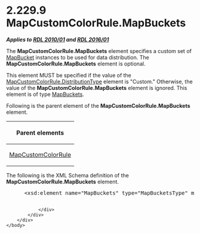 <html dir="LTR" xmlns:mshelp="http://msdn.microsoft.com/mshelp" xmlns:ddue="http://ddue.schemas.microsoft.com/authoring/2003/5" xmlns:xlink="http://www.w3.org/1999/xlink" xmlns:tool="http://www.microsoft.com/tooltip">
    <head>
        <meta http-equiv="Content-Type" content="text/html; CHARSET=utf-8"></meta>
        <meta name="save" content="history"></meta>
        <title>2.229.9 MapCustomColorRule.MapBuckets</title>
        <xml>
            <mshelp:toctitle title="2.229.9 MapCustomColorRule.MapBuckets"></mshelp:toctitle>
            <mshelp:rltitle title="[MS-RDL]: MapCustomColorRule.MapBuckets"></mshelp:rltitle>
            <mshelp:keyword index="A" term="bbef355f-8395-4d4d-8cd1-2435fe1e5e57"></mshelp:keyword>
            <mshelp:attr name="DCSext.ContentType" value="open specification"></mshelp:attr>
            <mshelp:attr name="AssetID" value="bbef355f-8395-4d4d-8cd1-2435fe1e5e57"></mshelp:attr>
            <mshelp:attr name="TopicType" value="kbRef"></mshelp:attr>
            <mshelp:attr name="DCSext.Title" value="[MS-RDL]: MapCustomColorRule.MapBuckets" />
        </xml>
    </head>
    <body>
        <div id="header">
            <h1 class="heading">2.229.9 MapCustomColorRule.MapBuckets</h1>
        </div>
        <div id="mainSection">
            <div id="mainBody">
                <div id="allHistory" class="saveHistory"></div>
                <div id="sectionSection0" class="section" name="collapseableSection">
                    

<p><b><i>Applies to </i></b><a href="3428e690-a348-4ec7-8a6a-8efb42d2cdee.html"><b><i>RDL 2010/01</i></b></a><b><i>
and </i></b><a href="52ce3983-2bfc-4e72-9359-42aaf5fe4509.html"><b><i>RDL 2016/01</i></b></a></p>

<p>The <b>MapCustomColorRule.MapBuckets</b> element specifies a
custom set of <a href="ef18140f-3267-4bb8-9df6-0fe220aabcdb.html">MapBucket</a>
instances to be used for data distribution. The <b>MapCustomColorRule.MapBuckets</b>
element is optional. </p>

<p>This element MUST be specified if the value of the <a href="07cd1c0e-1a4e-409f-8511-91cde7cfceb3.html">MapCustomColorRule.DistributionType</a>
element is &quot;Custom.&quot; Otherwise, the value of the <b>MapCustomColorRule.MapBuckets</b>
element is ignored. This element is of type <a href="95175148-e772-42ef-8c4d-c5a8a7135124.html">MapBuckets</a>.</p>

<p>Following is the parent element of the <b>MapCustomColorRule.MapBuckets</b>
element.</p>

<table>
 <thead>
  <tr>
   <th>
   <p>Parent elements</p>
   </th>
  </tr>
 </thead>
 <tr>
  <td>
  <p><a href="356d5476-257c-4f3e-873d-923834c5d853.html">MapCustomColorRule</a></p>
  </td>
 </tr>
</table>

<p>The following is the XML Schema definition of the <b>MapCustomColorRule.MapBuckets</b>
element.</p>

<dl>
<dd>
<div><pre> &lt;xsd:element name=&quot;MapBuckets&quot; type=&quot;MapBucketsType&quot; minOccurs=&quot;0&quot; /&gt;
  
</pre></div>
</dd></dl>


                </div>
            </div>
        </div>
    </body>
</html>